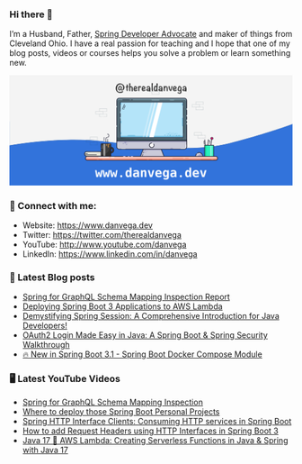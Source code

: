 ### Hi there 👋

I’m a Husband, Father, [Spring Developer Advocate](https://tanzu.vmware.com/developer/advocates/) and maker of things from Cleveland Ohio. I have a real passion for teaching and I hope that one of my blog posts, videos or courses helps you solve a problem or learn something new.

![Profile Header](./github_profile_header.png)

### 🤝 Connect with me:

- Website: https://www.danvega.dev
- Twitter: https://twitter.com/therealdanvega
- YouTube: http://www.youtube.com/danvega
- LinkedIn: https://www.linkedin.com/in/danvega

### 📝 Latest Blog posts

<!-- BLOG-POST-LIST:START -->
- [Spring for GraphQL Schema Mapping Inspection Report](https://www.danvega.dev/blog/2023/07/17/graphql-schema-mapping-inspection)
- [Deploying Spring Boot 3 Applications to AWS Lambda](https://www.danvega.dev/blog/2023/06/30/aws-lambda-spring-boot-3)
- [Demystifying Spring Session: A Comprehensive Introduction for Java Developers!](https://www.danvega.dev/blog/2023/05/03/spring-session-introduction)
- [OAuth2 Login Made Easy in Java: A Spring Boot &amp; Spring Security Walkthrough](https://www.danvega.dev/blog/2023/04/28/spring-security-oauth2-login)
- [🔥 New in Spring Boot 3.1 - Spring Boot Docker Compose Module](https://www.danvega.dev/blog/2023/04/26/spring-boot-docker-compose)
<!-- BLOG-POST-LIST:END -->

### 🖥 Latest YouTube Videos

<!-- YOUTUBE:START -->
- [Spring for GraphQL Schema Mapping Inspection](https://www.youtube.com/watch?v=YBPG0JbHvpY)
- [Where to deploy those Spring Boot Personal Projects](https://www.youtube.com/watch?v=GGPPkUcHleQ)
- [Spring HTTP Interface Clients: Consuming HTTP services in Spring Boot](https://www.youtube.com/watch?v=4U0hUyktpvg)
- [How to add Request Headers using HTTP Interfaces in Spring Boot 3](https://www.youtube.com/watch?v=AOJzm7yFOl0)
- [Java 17 🤝 AWS Lambda: Creating Serverless Functions in Java &amp; Spring with Java 17](https://www.youtube.com/watch?v=bxK4GscuVgs)
<!-- YOUTUBE:END -->
